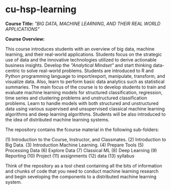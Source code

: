 # cu-hsp-learning

**Course Title:** *"BIG DATA, MACHINE LEARNING, AND THEIR REAL WORLD APPLICATIONS"*

**Course Overview:** 

This course introduces students with an overview of big data, machine learning, and their real-world applications. 
Students focus on the strategic use of data and the innovative technologies utilized to derive actionable business insights. 
Develop the *"Analytical Mindset"* and start thinking data-centric to solve real-world problems. 
Students are introduced to R and Python programming language to import/export, manipulate, transform, and visualize data. 
Also, learn to perform basic data analytics such as statistical summaries. 
The main focus of the course is to develop students to train and evaluate machine learning models for structured classification, regression, time series and clustering problems and unstructured classification problems. 
Learn to handle models with both structured and unstructured data using various supervised and unsupervised classical machine learning algorithms and deep learning algorithms. 
Students will be also introduced to the idea of distributed machine learning systems. 

The repository contains the fcourse material in the following sub-folders:

(1) Introduction to the Course, Instructor, and Classmates. 
(2) Introduction to Big Data. 
(3) Introduction Machine Learning. 
(4) Prepare Tools
(5) Processing Data
(6) Explore Data
(7) Classical ML
(8) Deep Learning 
(9) Reporting 
(10) Project
(11) assignments
(12) data
(13) syllabus

Think of the repository as a tool chest containing all the bits of information and chunks of code that you need to conduct machine learning research and begin seveloping the components to a distributed machine learning system. 
